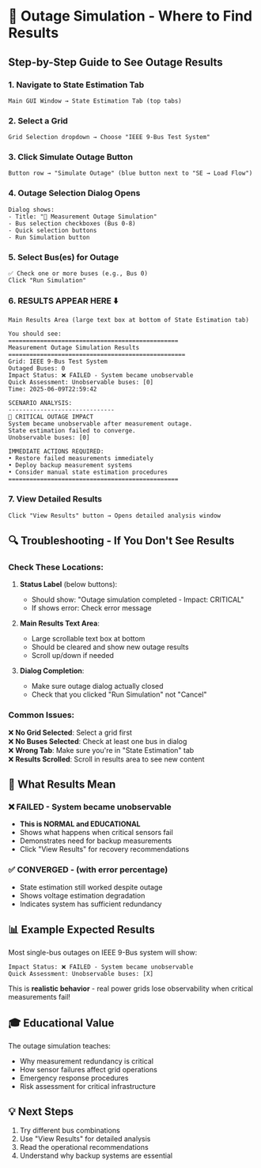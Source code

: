# 🚨 Outage Simulation - Where to Find Results

## Step-by-Step Guide to See Outage Results

### 1. Navigate to State Estimation Tab
```
Main GUI Window → State Estimation Tab (top tabs)
```

### 2. Select a Grid
```
Grid Selection dropdown → Choose "IEEE 9-Bus Test System"
```

### 3. Click Simulate Outage Button
```
Button row → "Simulate Outage" (blue button next to "SE → Load Flow")
```

### 4. Outage Selection Dialog Opens
```
Dialog shows:
- Title: "🚨 Measurement Outage Simulation"
- Bus selection checkboxes (Bus 0-8)
- Quick selection buttons
- Run Simulation button
```

### 5. Select Bus(es) for Outage
```
✅ Check one or more buses (e.g., Bus 0)
Click "Run Simulation"
```

### 6. **RESULTS APPEAR HERE** ⬇️
```
Main Results Area (large text box at bottom of State Estimation tab)

You should see:
================================================
Measurement Outage Simulation Results
==================================================
Grid: IEEE 9-Bus Test System
Outaged Buses: 0
Impact Status: ❌ FAILED - System became unobservable
Quick Assessment: Unobservable buses: [0]
Time: 2025-06-09T22:59:42

SCENARIO ANALYSIS:
------------------------------
🚨 CRITICAL OUTAGE IMPACT
System became unobservable after measurement outage.
State estimation failed to converge.
Unobservable buses: [0]

IMMEDIATE ACTIONS REQUIRED:
• Restore failed measurements immediately
• Deploy backup measurement systems
• Consider manual state estimation procedures
================================================
```

### 7. View Detailed Results
```
Click "View Results" button → Opens detailed analysis window
```

## 🔍 Troubleshooting - If You Don't See Results

### Check These Locations:

1. **Status Label** (below buttons):
   - Should show: "Outage simulation completed - Impact: CRITICAL"
   - If shows error: Check error message

2. **Main Results Text Area**:
   - Large scrollable text box at bottom
   - Should be cleared and show new outage results
   - Scroll up/down if needed

3. **Dialog Completion**:
   - Make sure outage dialog actually closed
   - Check that you clicked "Run Simulation" not "Cancel"

### Common Issues:

❌ **No Grid Selected**: Select a grid first  
❌ **No Buses Selected**: Check at least one bus in dialog  
❌ **Wrong Tab**: Make sure you're in "State Estimation" tab  
❌ **Results Scrolled**: Scroll in results area to see new content  

## 🎯 What Results Mean

### ❌ FAILED - System became unobservable
- **This is NORMAL and EDUCATIONAL**
- Shows what happens when critical sensors fail
- Demonstrates need for backup measurements
- Click "View Results" for recovery recommendations

### ✅ CONVERGED - (with error percentage)
- State estimation still worked despite outage
- Shows voltage estimation degradation
- Indicates system has sufficient redundancy

## 📊 Example Expected Results

Most single-bus outages on IEEE 9-Bus system will show:
```
Impact Status: ❌ FAILED - System became unobservable
Quick Assessment: Unobservable buses: [X]
```

This is **realistic behavior** - real power grids lose observability when critical measurements fail!

## 🎓 Educational Value

The outage simulation teaches:
- Why measurement redundancy is critical
- How sensor failures affect grid operations  
- Emergency response procedures
- Risk assessment for critical infrastructure

## 💡 Next Steps

1. Try different bus combinations
2. Use "View Results" for detailed analysis
3. Read the operational recommendations
4. Understand why backup systems are essential